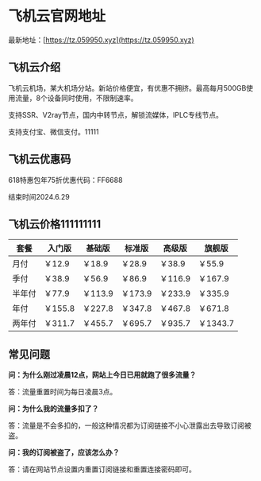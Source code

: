 # 飞机云官网地址

最新地址：[https://tz.059950.xyz](https://tz.059950.xyz)

## 飞机云介绍

飞机云机场，某大机场分站。新站价格便宜，有优惠不拥挤。最高每月500GB使用流量，8个设备同时使用，不限制速率。

支持SSR、V2ray节点，国内中转节点，解锁流媒体，IPLC专线节点。

支持支付宝、微信支付。11111

## 飞机云优惠码

618特惠包年75折优惠代码：FF6688 

结束时间2024.6.29

## 飞机云价格111111111

|套餐|入门版|基础版|标准版|高级版|旗舰版|
|----|----|----|----|----|----|
|月付|￥12.9|￥18.9|￥28.9|￥38.9|￥55.9|
|季付|￥38.9|￥56.9|￥86.9|￥116.9|￥167.9|
|半年付|￥77.9|￥113.9|￥173.9|￥233.9|￥335.9|
|年付|￥155.8|￥227.8|￥347.8|￥467.8|￥671.8|
|两年付|￥311.7|￥455.7|￥695.7|￥935.7|￥1343.7|

## 常见问题

**问：为什么刚过凌晨12点，网站上今日已用就跑了很多流量？**

答：流量重置时间为每日凌晨3点。

**问：为什么我的流量多扣了？**

答：流量是不会多扣的，一般这种情况都为订阅链接不小心泄露出去导致订阅被盗。

**问：我的订阅被盗了，应该怎么办？**

答：请在网站节点设置内重置订阅链接和重置连接密码即可。
